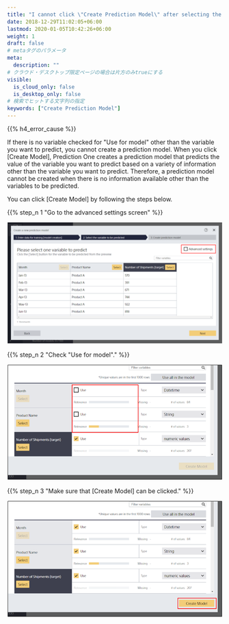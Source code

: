 ```yaml
---
title: "I cannot click \"Create Prediction Model\" after selecting the variable I want to predict"
date: 2018-12-29T11:02:05+06:00
lastmod: 2020-01-05T10:42:26+06:00
weight: 1
draft: false
# metaタグのパラメータ
meta:
  description: ""
# クラウド・デスクトップ限定ページの場合は片方のみtrueにする
visible:
  is_cloud_only: false
  is_desktop_only: false
# 検索でヒットする文字列の指定
keywords: ["Create Prediction Model"]
---
```


{{% h4_error_cause %}}

If there is no variable checked for "Use for model" other than the variable you want to predict, you cannot create a prediction model.
When you click [Create Model], Prediction One creates a prediction model that predicts the value of the variable you want to predict based on a variety of information other than the variable you want to predict.
Therefore, a prediction model cannot be created when there is no information available other than the variables to be predicted.

You can click [Create Model] by following the steps below.

{{% step_n 1 "Go to the advanced settings screen" %}}

![](../../img_en/t_slide1.png)

{{% step_n 2 "Check "Use for model"." %}}

![](../../img_en/t_slide2.png)

{{% step_n 3 "Make sure that [Create Model] can be clicked." %}}

![](../../img_en/t_slide3.png)
